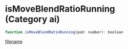 # isMoveBlendRatioRunning (Category ai)

```js
function isMoveBlendRatioRunning(ped: number): boolean
```

[filename](isMoveBlendRatioRunning_m.md ':include')